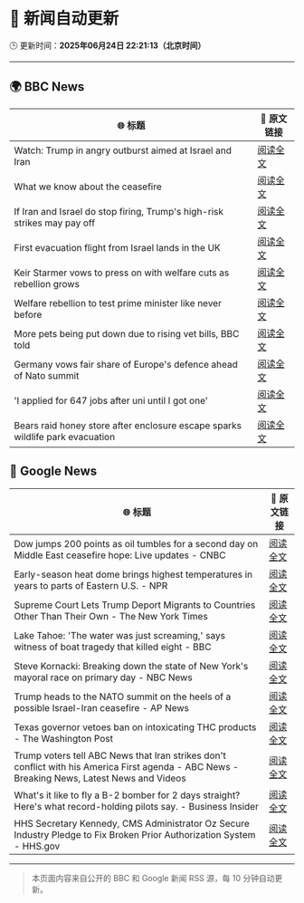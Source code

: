 # 🧠 新闻自动更新

🕒 更新时间：**2025年06月24日 22:21:13（北京时间）**

---

## 🌍 BBC News

| 🌐 标题 | 🔗 原文链接 |
|--------|-------------|
| Watch: Trump in angry outburst aimed at Israel and Iran | [阅读全文](https://www.bbc.com/news/videos/cwygp9d44zeo) |
| What we know about the ceasefire | [阅读全文](https://www.bbc.com/news/articles/czjk3kxr3zno) |
| If Iran and Israel do stop firing, Trump's high-risk strikes may pay off | [阅读全文](https://www.bbc.com/news/articles/cdr3yxgjd6ro) |
| First evacuation flight from Israel lands in the UK | [阅读全文](https://www.bbc.com/news/articles/cr4w63244pgo) |
| Keir Starmer vows to press on with welfare cuts as rebellion grows | [阅读全文](https://www.bbc.com/news/articles/c04dn3v616yo) |
| Welfare rebellion to test prime minister like never before | [阅读全文](https://www.bbc.com/news/articles/c3w48zlw04po) |
| More pets being put down due to rising vet bills, BBC told | [阅读全文](https://www.bbc.com/news/articles/ce9xjmz70m5o) |
| Germany vows fair share of Europe's defence ahead of Nato summit | [阅读全文](https://www.bbc.com/news/articles/c4gd98qry6jo) |
| 'I applied for 647 jobs after uni until I got one' | [阅读全文](https://www.bbc.com/news/articles/clygj739dmvo) |
| Bears raid honey store after enclosure escape sparks wildlife park evacuation | [阅读全文](https://www.bbc.com/news/articles/cgrxn4x7yx2o) |

## 📰 Google News

| 🌐 标题 | 🔗 原文链接 |
|--------|-------------|
| Dow jumps 200 points as oil tumbles for a second day on Middle East ceasefire hope: Live updates - CNBC | [阅读全文](https://news.google.com/rss/articles/CBMid0FVX3lxTE9GU3lyc2NhZG1LeVR3N3FNWDVheGtidGtSMm1QdGlDcVlVZ0YtcWdQY2lFRS0wRlktQXJSeGNqOWpubEJFdDdFa1Z6R3UzWURnSHlWaS1pRHZRV3dZbTU3T0VEZFQ1SHBaOVdxU09WMjlfWjF6U01Z0gF8QVVfeXFMTXMzMDdXYXg0MWxHblpZdHJTT01tNlFpMkYtTnVMajliZlR6VU8tSE5vZS1DTDdOTlR1UXplNmVjS3VsSGpyVXFnQmllSDNPVU1jaVJLTFVsQ1ZWeHBBaDJZSHBSdF9oSVFzTGFWRGdLZU5XWTJQdWlLM1dtQg?oc=5) |
| Early-season heat dome brings highest temperatures in years to parts of Eastern U.S. - NPR | [阅读全文](https://news.google.com/rss/articles/CBMitAFBVV95cUxOUy0wQWM5akZFTzBFV1hpdF80VVRKbkhnUDV6bVNqLVI3aHR4YmlpMlVZeWttanlDOWw0bXNOYW5JcWVoZGFNQ3NfNDNfZlUxYnlKOGcxNUk2VUhIUy1RdHNqTEIwQm0yNTNXSGtDUkpCckNIeUxVQk1XNWtfTEhaenpxZnUxdHg1aS0taHBYWGpueXBpb0F0c0pJdEtpeTRNaWF5Szk5SWotblNJd3RaYjZjVWw?oc=5) |
| Supreme Court Lets Trump Deport Migrants to Countries Other Than Their Own - The New York Times | [阅读全文](https://news.google.com/rss/articles/CBMijwFBVV95cUxNOWhMc2plWTQyeVRLLUV4YUhCbEZ3UnFzLWM4dlBOeEZ2dERVTjdpUW83N0xXS2dVdURkenlLTElZNW9kZml6SWlqMTUzRlR0TlNLN25TbmZmR3EySllHMnNWMzZlME5uSnlWZFZBeHRUSGVPRkFxamxPVnlZY1Q3TTFCTlh4RW9tNHFITS1MWQ?oc=5) |
| Lake Tahoe: 'The water was just screaming,' says witness of boat tragedy that killed eight - BBC | [阅读全文](https://news.google.com/rss/articles/CBMiWkFVX3lxTE93RDRWNVBqUW5nYVV5OWY2djk4MFF5bXROSEl1M2lTS29VZllWS3c2MnJRT0FjamtrNk1XR1JBMWk5b285bmFidndIcUpYcXF1QVdaRjNBa3BOQdIBX0FVX3lxTFBBUUdvYVJqUHAtOUp6cGIwTU1NTFl5QklZbHA5VVNId0ZrOEpUdFZBaVpRelJXQlFrUmpxLUVJb0dIT0VLbzdCSFRYQ2NVeTYwaXRnRFpadnVzNXpua1pj?oc=5) |
| Steve Kornacki: Breaking down the state of New York's mayoral race on primary day - NBC News | [阅读全文](https://news.google.com/rss/articles/CBMiugFBVV95cUxOM05Sd0NVRVhWX1BveE50SDZsVWlKU2Q3QzlubFk1Vi1feWY4N015X2J2Y1dwTFRBelB6YzNGY2MycUZMdnRpcUh3a05WdlQ5RmkyNEZ0c045c1pVVGVvc2hBV2pTWl9QRnNWT2xGalhjNWZoSC1mQk02MkI0ZDhvZ2l0NnVRRnFiMTRHNVo1N1JyRF9qX2ZYRFVPb1ZfMnYxSEpNN0VwWDV6U1JUNmZYMHg2V2hJOUljeWfSAVZBVV95cUxNM1FYMUlraUVJalAyNHRseEZBblZrMFVpZ2ZETkNFMExNWUQ2Tk9ORzhXUENCbW1meEpqc1pxY20tOE1aX0FrQ3ZpWUJyVk5XUEZsdkthQQ?oc=5) |
| Trump heads to the NATO summit on the heels of a possible Israel-Iran ceasefire - AP News | [阅读全文](https://news.google.com/rss/articles/CBMiigFBVV95cUxOaFBrcVFUTzNVN0JQMC1BMUJRcmJXTkdjbF9zVVdkLXN5RTRadWV1VEtfUW1kcUJFNXI3cGRvWU5MeXU2R3lheC1Qa25WSkRadEI0b29CeXEzOHJqRWNMdXNqUVU0MllYVF9RRzVQdmo4QkNFd1VVd09rN0JXMExsQjMydXpBMFplOXc?oc=5) |
| Texas governor vetoes ban on intoxicating THC products - The Washington Post | [阅读全文](https://news.google.com/rss/articles/CBMigwFBVV95cUxNdGVZZ1k2cXMyejRYOTFBdU1IaFRrS2dxOFAtZzVFUkhQM1dyUlRvdHN5TnZEcHZDWGkyNENQZW1tc0tLN1lvUjZXbFhPcTFCM2dDdGZvWWJJWWxDYUpIZm9oVVBLcFlvMzFaaEZtNG03VU5kZHFjVHlMVlpJYlREMEdEcw?oc=5) |
| Trump voters tell ABC News that Iran strikes don't conflict with his America First agenda - ABC News - Breaking News, Latest News and Videos | [阅读全文](https://news.google.com/rss/articles/CBMipAFBVV95cUxPRmRCd2gya3NucWkxbkRIbTNuYXBGUlg4dEhQYzJXNXhldEZQdm5ld2pOQU5nT3dqY2lHVm5XQ3gxLU5LSWJ0SWVpcWEzVXdjWEtQNGpWRnh0LVZlZ1NDWlEwa2RkUmtvS3hvNE1jWHV3ZU9sS201MjRhOTJndUlod2tOWklXRnNlbEZpQkNzWjNvTkwyM3JkTGdWZHZfYjhKOEZOTNIBqgFBVV95cUxOT2NQWHpYeHkwSGhYVElSR2x2RTZCOEh6LVc3SjZNa093UUdETlNzZmNyQ2xkTEtiRHREU21aZFFob2FaWXpCcHF2bHZCYVRRcW9aT21FU08xLW1OdGdHeEpqM1JWaWlJT3IxRG9UYmJzUzh0dG9BakhfR3lfYWhBMEVtb2dWcEVlc0tMNjJFTm91blJ3ZS1YTFRaQzJhTm0zNWJpdnM2YU9CQQ?oc=5) |
| What's it like to fly a B-2 bomber for 2 days straight? Here's what record-holding pilots say. - Business Insider | [阅读全文](https://news.google.com/rss/articles/CBMiiAFBVV95cUxNb2J4WjhqX3NtVHZQcjBfRTZMQ1Z3TWJybnVUNkhMSEtYUnAxRWJub0Z6SHlSTGVJSmI4N1pSZjhGckdPek5USU1lNnpBZlNjeXl1cVFYQUY4cE05YUwzaXN2M0dMNVo0dk8yX0VJV1E0YVA5Zl9NVklydklWMmFFOHRMdFZER1o2?oc=5) |
| HHS Secretary Kennedy, CMS Administrator Oz Secure Industry Pledge to Fix Broken Prior Authorization System - HHS.gov | [阅读全文](https://news.google.com/rss/articles/CBMiugFBVV95cUxNWHMxYk9aLVVNUVJyakVmUmtQRWlaYVFjazhDVnA5UjFaQVlWMDI4T2taZEdKR282R0FkRU9OTDA1NEJWWnBoMVR2c3RpZ2xiV0pDaWhtMlZ0Yzl5X1ZKUnY0d0dwUnhacHZ1dkZDeVozMXI3UkVsbmVkeERZNU9oc1pKUzRuSDdONGtBMUlhUFBzZUJTZlEzYloyLUd6X21wU2JKRWN1ZmpVSG4xMnJQQXpQcFg1dHJvNUE?oc=5) |

---
> 本页面内容来自公开的 BBC 和 Google 新闻 RSS 源，每 10 分钟自动更新。